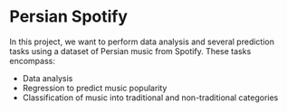 # Persian Spotify

In this project, we want to perform data analysis and several prediction tasks using a dataset of Persian music from Spotify. These tasks encompass:
* Data analysis
* Regression to predict music popularity
* Classification of music into traditional and non-traditional categories
